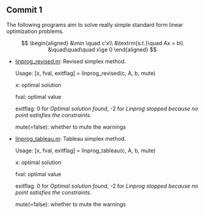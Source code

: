 ## Commit 1

The following programs aim to solve really simple standard form linear optimization problems.  

$$
\begin{aligned}
&\min \quad c'x\\
&\textrm{s.t.}\quad  Ax = b\\
&\quad\quad\quad x\ge 0
\end{aligned}
$$


- [linprog_revised.m](linprog_revised.m): Revised simplex method. 

  Usage: [x, fval, exitflag] = linprog_revised(c, A, b, mute)

  x: optimal solution

  fval: optimal value

  exitflag: 0 for *Optimal solution found*, -2 for *Linprog stopped because no point satisfies the constraints*.

  mute(=false): whether to mute the warnings

- [linprog_tableau.m](linprog_tableau.m): Tableau simplex method. 

  Usage: [x, fval, exitflag] = linprog_tableau(c, A, b, mute)

  x: optimal solution

  fval: optimal value

  exitflag: 0 for *Optimal solution found*, -2 for *Linprog stopped because no point satisfies the constraints*.

  mute(=false): whether to mute the warnings



